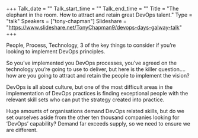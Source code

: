 +++
Talk_date = ""
Talk_start_time = ""
Talk_end_time = ""
Title = "The elephant in the room. How to attract and retain great DevOps talent."
Type = "talk"
Speakers = ["tony-chapman"]
Slideshare = "https://www.slideshare.net/TonyChapman9/devops-days-galway-talk"
+++

<p>People, Process, Technology, 3 of the key things to consider if you’re looking to implement DevOps principles.<p>

<p>So you’ve implemented you DevOps processes, you’ve agreed on the technology you’re going to use to deliver, but here is the killer question.... how are you going to attract and retain the people to implement the vision?<p>

<p>DevOps is all about culture, but one of the most difficult areas in the implementation of DevOps practices is finding exceptional people with the relevant skill sets who can put the strategy created into practice.<p>

<p>Huge amounts of organisations demand DevOps related skills, but do we set ourselves aside from the other ten thousand companies looking for ‘DevOps’ capability? Demand far exceeds supply, so we need to ensure we are different.<p>
